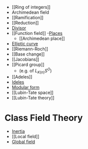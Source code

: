 - [[Ring of integers]]
-  Archimedean field
- [[Ramification]]
- [[Reduction]]
- [Divisor](zettelkasten/zets/Divisor.md)
- [[Function field]]
-[Places](../place.md)
	- [[Archimedean place]]
- [Elliptic curve](Elliptic%20curve.md)
- [[Riemann-Roch]]
- [[Base change]]
- [[Jacobians]]
- [[Picard group]] 
	- (e.g. of $L_{K(n)}S^O$)
- [[Adeles]]
- [Ideles](Ideles.md)
- [Modular form](Modular%20form)
- [[Lubin-Tate space]]
- [[Lubin-Tate theory]]


# Class Field Theory

- [Inertia](Inertia.md)
- [[Local field]]
- [Global field](Global%20field)